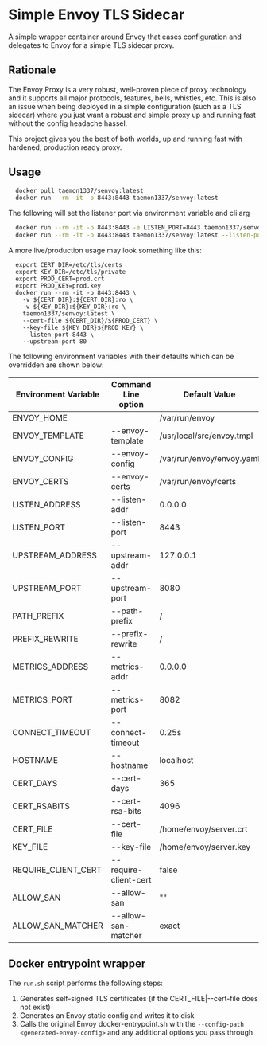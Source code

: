 # Simple Envoy TLS Sidecar

A simple wrapper container around Envoy that eases configuration and delegates to Envoy for a simple TLS sidecar proxy.

## Rationale

The Envoy Proxy is a very robust, well-proven piece of proxy technology and it supports all major protocols, features, bells, whistles, etc.  This is also an issue when being deployed in a simple configuration (such as a TLS sidecar) where you just want a robust and simple proxy up and running fast without the config headache hassel.

This project gives you the best of both worlds, up and running fast with hardened, production ready proxy.

## Usage

```bash
  docker pull taemon1337/senvoy:latest
  docker run --rm -it -p 8443:8443 taemon1337/senvoy:latest
```

The following will set the listener port via environment variable and cli arg
```bash
  docker run --rm -it -p 8443:8443 -e LISTEN_PORT=8443 taemon1337/senvoy:latest
  docker run --rm -it -p 8443:8443 taemon1337/senvoy:latest --listen-port 8443
```

A more live/production usage may look something like this:
```
  export CERT_DIR=/etc/tls/certs
  export KEY_DIR=/etc/tls/private
  export PROD_CERT=prod.crt
  export PROD_KEY=prod.key
  docker run --rm -it -p 8443:8443 \
    -v ${CERT_DIR}:${CERT_DIR}:ro \
    -v ${KEY_DIR}:${KEY_DIR}:ro \
    taemon1337/senvoy:latest \
    --cert-file ${CERT_DIR}/${PROD_CERT} \
    --key-file ${KEY_DIR}${PROD_KEY} \
    --listen-port 8443 \
    --upstream-port 80
```

The following environment variables with their defaults which can be overridden are shown below:

|Environment Variable| Command Line option|Default Value|
|--------------------|--------------------|-------------|
|ENVOY_HOME||/var/run/envoy|Location of envoy generated/copied files|
|ENVOY_TEMPLATE|--envoy-template|/usr/local/src/envoy.tmpl|Location of envoy template file|
|ENVOY_CONFIG|--envoy-config|/var/run/envoy/envoy.yaml|Location to store envoy config file|
|ENVOY_CERTS|--envoy-certs|/var/run/envoy/certs|Location to store envoy generated/copied certs|
|LISTEN_ADDRESS|--listen-addr|0.0.0.0|Address to list on|
|LISTEN_PORT|--listen-port|8443|Port to listen on|
|UPSTREAM_ADDRESS|--upstream-addr|127.0.0.1|Address to proxy traffic to|
|UPSTREAM_PORT|--upstream-port|8080|Port of upstream to proxy traffic to|
|PATH_PREFIX|--path-prefix|/|The incoming request path to match prefix on|
|PREFIX_REWRITE|--prefix-rewrite|/|The upstream request path to rewrite the prefix to|
|METRICS_ADDRESS|--metrics-addr|0.0.0.0|Address to host admin metrics on|
|METRICS_PORT|--metrics-port|8082|Port of metrics admin|
|CONNECT_TIMEOUT|--connect-timeout|0.25s|Length of time to wait for upstream|
|HOSTNAME|--hostname|localhost|The hostname to put in generated tls cert|
|CERT_DAYS|--cert-days|365|The number of days to make generated cert valid for|
|CERT_RSABITS|--cert-rsa-bits|4096|The number of bits of generated RSA key in TLS cert|
|CERT_FILE|--cert-file|/home/envoy/server.crt|Location of tls cert file|
|KEY_FILE|--key-file|/home/envoy/server.key|Location of tls key file|
|REQUIRE_CLIENT_CERT|--require-client-cert|false|If true, require client tls cert (mutual auth)|
|ALLOW_SAN|--allow-san|""|If set, only allow matching SANs|
|ALLOW_SAN_MATCHER|--allow-san-matcher|exact|The envoy string matcher to use, can be exact, contains, prefix, suffix|

## Docker entrypoint wrapper

The `run.sh` script performs the following steps:

1. Generates self-signed TLS certificates (if the CERT_FILE|--cert-file does not exist)
2. Generates an Envoy static config and writes it to disk
3. Calls the original Envoy docker-entrypoint.sh with the `--config-path <generated-envoy-config>` and any additional options you pass through

